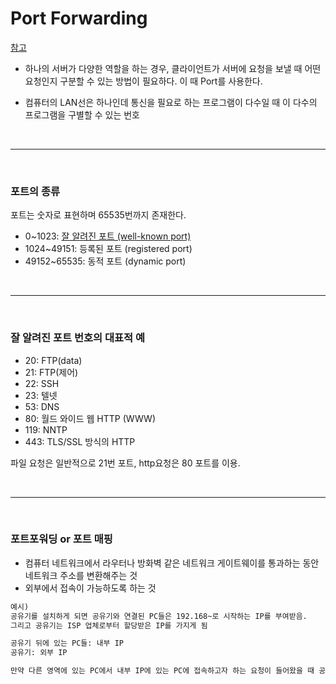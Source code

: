 # Port Forwarding

[참고](https://ooeunz.tistory.com/104)

-   하나의 서버가 다양한 역할을 하는 경우, 클라이언트가 서버에 요청을 보낼 때 어떤 요청인지 구분할 수 있는 방법이 필요하다. 이 때 Port를 사용한다.

-   컴퓨터의 LAN선은 하나인데 통신을 필요로 하는 프로그램이 다수일 때 이 다수의 프로그램을 구별할 수 있는 번호

<br/>

---

<br/>

### 포트의 종류

포트는 숫자로 표현하며 65535번까지 존재한다.

-   0~1023: [잘 알려진 포트 (well-known port)](https://ko.wikipedia.org/wiki/TCP/UDP%EC%9D%98_%ED%8F%AC%ED%8A%B8_%EB%AA%A9%EB%A1%9D)
-   1024~49151: 등록된 포트 (registered port)
-   49152~65535: 동적 포트 (dynamic port)

<br/>

---

<br/>

### 잘 알려진 포트 번호의 대표적 예

-   20: FTP(data)
-   21: FTP(제어)
-   22: SSH
-   23: 텔넷
-   53: DNS
-   80: 월드 와이드 웹 HTTP (WWW)
-   119: NNTP
-   443: TLS/SSL 방식의 HTTP

파일 요청은 일반적으로 21번 포트, http요청은 80 포트를 이용.

<br/>

---

<br/>

### 포트포워딩 or 포트 매핑

-   컴퓨터 네트워크에서 라우터나 방화벽 같은 네트워크 게이트웨이를 통과하는 동안 네트워크 주소를 변환해주는 것
-   외부에서 접속이 가능하도록 하는 것

```md
예시)
공유기를 설치하게 되면 공유기와 연결된 PC들은 192.168~로 시작하는 IP를 부여받음.
그리고 공유기는 ISP 업체로부터 할당받은 IP를 가지게 됨

공유기 뒤에 있는 PC들: 내부 IP
공유기: 외부 IP

만약 다른 영역에 있는 PC에서 내부 IP에 있는 PC에 접속하고자 하는 요청이 들어왔을 때 공유기는 어느 PC에게 연결하라는 이정표를 달아주는 것을 포트 포워딩이라고 함.
```
